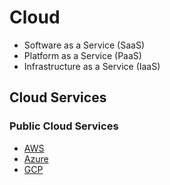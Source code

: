# Cloud
* Software as a Service (SaaS)
* Platform as a Service (PaaS)
* Infrastructure as a Service (IaaS)

## Cloud Services

### Public Cloud Services
* [AWS](/AWS/readme.md)
* [Azure](/Azure/readme.md)
* [GCP](/GCP/readme.md)







